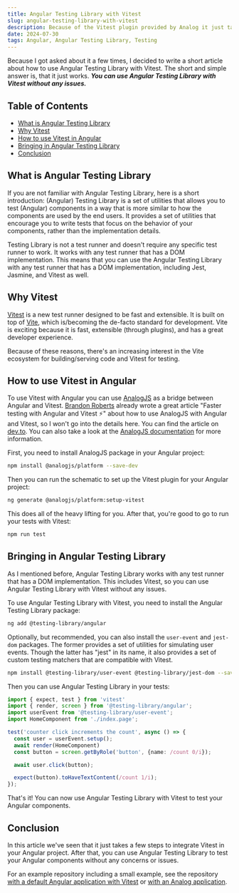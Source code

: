 ```yaml
---
title: Angular Testing Library with Vitest
slug: angular-testing-library-with-vitest
description: Because of the Vitest plugin provided by Analog it just takes a few steps and minutes to test your Angular components with Angular Testing Library.
date: 2024-07-30
tags: Angular, Angular Testing Library, Testing
---
```


Because I got asked about it a few times, I decided to write a short article about how to use Angular Testing Library with Vitest.
The short and simple answer is, that it just works.
**_You can use Angular Testing Library with Vitest without any issues._**

## Table of Contents  <!-- omit from toc -->

- [What is Angular Testing Library](#what-is-angular-testing-library)
- [Why Vitest](#why-vitest)
- [How to use Vitest in Angular](#how-to-use-vitest-in-angular)
- [Bringing in Angular Testing Library](#bringing-in-angular-testing-library)
- [Conclusion](#conclusion)

## What is Angular Testing Library

If you are not familiar with Angular Testing Library, here is a short introduction:
(Angular) Testing Library is a set of utilities that allows you to test (Angular) components in a way that is more similar to how the components are used by the end users. It provides a set of utilities that encourage you to write tests that focus on the behavior of your components, rather than the implementation details.

Testing Library is not a test runner and doesn't require any specific test runner to work.
It works with any test runner that has a DOM implementation.
This means that you can use the Angular Testing Library with any test runner that has a DOM implementation, including Jest, Jasmine, and Vitest as well.

## Why Vitest

[Vitest](https://vitest.dev/) is a new test runner designed to be fast and extensible.
It is built on top of [Vite](https://vitejs.dev/), which is/becoming the de-facto standard for development.
Vite is exciting because it is fast, extensible (through plugins), and has a great developer experience.

Because of these reasons, there's an increasing interest in the Vite ecosystem for building/serving code and Vitest for testing.

## How to use Vitest in Angular

To use Vitest with Angular you can use [AnalogJS](https://analogjs.org/) as a bridge between Angular and Vitest.
[Brandon Roberts](https://twitter.com/brandontroberts) already wrote a great article "Faster testing with Angular and Vitest ⚡️" about how to use AnalogJS with Angular and Vitest, so I won't go into the details here.
You can find the article on [dev.to](https://dev.to/brandontroberts/faster-testing-with-angular-and-vitest-274n).
You can also take a look at the [AnalogJS documentation](https://analogjs.org/docs/features/testing/vitest) for more information.

First, you need to install AnalogJS package in your Angular project:

```bash
npm install @analogjs/platform --save-dev
```

Then you can run the schematic to set up the Vitest plugin for your Angular project:

```bash
ng generate @analogjs/platform:setup-vitest
```

This does all of the heavy lifting for you.
After that, you're good to go to run your tests with Vitest:

```bash
npm run test
```

## Bringing in Angular Testing Library

As I mentioned before, Angular Testing Library works with any test runner that has a DOM implementation.
This includes Vitest, so you can use Angular Testing Library with Vitest without any issues.

To use Angular Testing Library with Vitest, you need to install the Angular Testing Library package:

```bash
ng add @testing-library/angular
```

Optionally, but recommended, you can also install the `user-event` and `jest-dom` packages.
The former provides a set of utilities for simulating user events.
Though the latter has "jest" in its name, it also provides a set of custom testing matchers that are compatible with Vitest.

```bash
npm install @testing-library/user-event @testing-library/jest-dom --save-dev
```

Then you can use Angular Testing Library in your tests:

```ts:example.spec.ts
import { expect, test } from 'vitest'
import { render, screen } from '@testing-library/angular';
import userEvent from '@testing-library/user-event';
import HomeComponent from './index.page';

test('counter click increments the count', async () => {
  const user = userEvent.setup();
  await render(HomeComponent)
  const button = screen.getByRole('button', {name: /count 0/i});

  await user.click(button);

  expect(button).toHaveTextContent(/count 1/i);
});
```

That's it! You can now use Angular Testing Library with Vitest to test your Angular components.

## Conclusion

In this article we've seen that it just takes a few steps to integrate Vitest in your Angular project.
After that, you can use Angular Testing Library to test your Angular components without any concerns or issues.

For an example repository including a small example, see the repository [with a default Angular application with Vitest](https://github.com/timdeschryver/vitest-angular-testing-library) or [with an Analog application](https://github.com/timdeschryver/AnalogAngularTestingLibrary).
